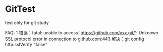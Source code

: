 # GitTest
test only for git study

FAQ:
1 错误：fatal: unable to access 'https://github.com/xxx.git/': Unknown SSL protocol error in connection to github.com:443
解决：git config http.sslVerify "false"